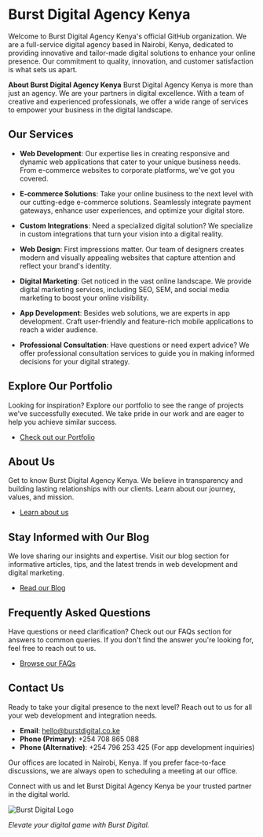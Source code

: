 # Burst Digital Agency Kenya

Welcome to Burst Digital Agency Kenya's official GitHub organization. We are a full-service digital agency based in Nairobi, Kenya, dedicated to providing innovative and tailor-made digital solutions to enhance your online presence. Our commitment to quality, innovation, and customer satisfaction is what sets us apart.

**About Burst Digital Agency Kenya**
Burst Digital Agency Kenya is more than just an agency. We are your partners in digital excellence. With a team of creative and experienced professionals, we offer a wide range of services to empower your business in the digital landscape.

## Our Services

- **Web Development**: Our expertise lies in creating responsive and dynamic web applications that cater to your unique business needs. From e-commerce websites to corporate platforms, we've got you covered.

- **E-commerce Solutions**: Take your online business to the next level with our cutting-edge e-commerce solutions. Seamlessly integrate payment gateways, enhance user experiences, and optimize your digital store.

- **Custom Integrations**: Need a specialized digital solution? We specialize in custom integrations that turn your vision into a digital reality.

- **Web Design**: First impressions matter. Our team of designers creates modern and visually appealing websites that capture attention and reflect your brand's identity.

- **Digital Marketing**: Get noticed in the vast online landscape. We provide digital marketing services, including SEO, SEM, and social media marketing to boost your online visibility.

- **App Development**: Besides web solutions, we are experts in app development. Craft user-friendly and feature-rich mobile applications to reach a wider audience.

- **Professional Consultation**: Have questions or need expert advice? We offer professional consultation services to guide you in making informed decisions for your digital strategy.

## Explore Our Portfolio
Looking for inspiration? Explore our portfolio to see the range of projects we've successfully executed. We take pride in our work and are eager to help you achieve similar success.

- [Check out our Portfolio](https://burstdigital.co.ke/portfolio/)

## About Us

Get to know Burst Digital Agency Kenya. We believe in transparency and building lasting relationships with our clients. Learn about our journey, values, and mission.

- [Learn about us](https://burstdigital.co.ke/about-us/)

## Stay Informed with Our Blog
We love sharing our insights and expertise. Visit our blog section for informative articles, tips, and the latest trends in web development and digital marketing.

- [Read our Blog](https://burstdigital.co.ke/blog/)

## Frequently Asked Questions
Have questions or need clarification? Check out our FAQs section for answers to common queries. If you don't find the answer you're looking for, feel free to reach out to us.

- [Browse our FAQs](https://burstdigital.co.ke/faqs/)

## Contact Us

Ready to take your digital presence to the next level? Reach out to us for all your web development and integration needs.

- **Email**: [hello@burstdigital.co.ke](mailto:hello@burstdigital.co.ke)
- **Phone (Primary)**: +254 708 865 088
- **Phone (Alternative)**: +254 796 253 425 (For app development inquiries)

Our offices are located in Nairobi, Kenya. If you prefer face-to-face discussions, we are always open to scheduling a meeting at our office.

Connect with us and let Burst Digital Agency Kenya be your trusted partner in the digital world. 

![Burst Digital Logo](https://i0.wp.com/burstdigital.co.ke/wp-content/uploads/2023/03/BURST-DARK-LOGO.png?w=329&ssl=1)

*Elevate your digital game with Burst Digital.*
